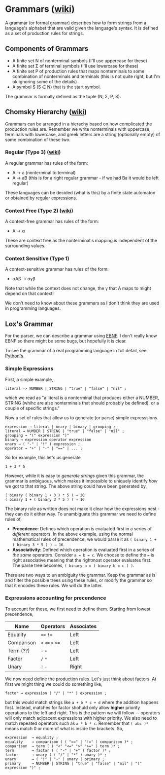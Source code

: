 # Grammars ([wiki](https://en.wikipedia.org/wiki/Formal_grammar))

A grammar (or formal grammar) describes how to form strings from a language's alphabet that are valid given the language's syntax.
It is defined as a set of production rules for strings.


## Components of Grammars

* A finite set N of nonterminal symbols (I'll use uppercase for these)
* A finite set Σ of terminal symbols (I'll use lowercase for these)
* A finite set P of production rules that maps nonterminals to some combination of nonterminals and terminals (this is not quite right, but I'm ok ignoring some of the details)
* A symbol S (S ∈ N) that is the start symbol.

The grammar is formally defined as the tuple (N, Σ, P, S).

## Chomsky Hierarchy ([wiki](https://en.wikipedia.org/wiki/Chomsky_hierarchy))

Grammars can be arranged in a hierachy based on how complicated the production rules are.
Remember we write nonterminals with uppercase, terminals with lowercase, and greek letters are a string (optionally empty) of some combination of these two.

### Regular (Type 3) ([wiki](https://en.wikipedia.org/wiki/Regular_grammar))

A regular grammar has rules of the form:

* A → a (nonterminal to terminal)
* A → aB (this is for a right regular grammar - if we had Ba it would be left regular)

These languages can be decided (what is this) by a finite state automaton or obtained by regular expressions.

### Context Free (Type 2) ([wiki](https://en.wikipedia.org/wiki/Context-free_grammar))

A context-free grammar has rules of the form:

* A → α

These are context free as the nonterminal's mapping is independent of the surrounding values.

### Context Sensitive (Type 1)

A context-sensitive grammar has rules of the form:

* αAβ → αγβ

Note that while the context does not change, the γ that A maps to might depend on that context!

We don't need to know about these grammars as I don't think they are used in programming languages.


## Lox's Grammar

For the parser, we can describe a grammar using [EBNF](https://en.wikipedia.org/wiki/Extended_Backus%E2%80%93Naur_form). I don't really know EBNF so there might be some bugs, but hopefully it is clear.

To see the grammar of a real programming language in full detail, see [Python's](https://docs.python.org/3/reference/grammar.html).

### Simple Expressions

First, a simple example,

```
literal -> NUMBER | STRING | "true" | "false" | "nil" ;
```

which we read as "a literal is a nonterminal that produces either a NUMBER, STRING (whihc are also nonterminals that should probably be defined), or a couple of specific strings."

Now a set of rules that allow us to generate (or parse) simple expresssions.

```
expression → literal | unary | binary | grouping ;
literal → NUMBER | STRING | "true" | "false" | "nil" ;
grouping → "(" expression ")"
binary → expression operator expression
unary → ( "-" | "!" ) expression ;
operator → "+" | "-" | "==" | ... ;
```

So for example, this let's us generate

```
1 + 3 * 5
```

However, while it is easy to *generate strings* given this grammar, the grammar is ambiguous, which makes it impossible to uniquely identify *how* we got to that string.
The above string could have been generated by,

```
( binary ( binary 1 + 3 ) * 5 ) ⇒ 20
( binary 1 + ( binary 3 * 5 ) ) ⇒ 16
```

The binary rule as written does not make it clear how the expressions nest - they can do it either way. To unambiguate this grammar we need to define rules of,

* **Precedence**: Defines which operation is evaluated first in a series of *different* operators. In the above example, using the normal mathematical rules of precendence, we would parse it as
`( binary 1 + ( binary 3 * 5 ) ) ⇒ 16`.
* **Associativity**: Defined which operation is evaluated first in a series of *the same* operators. Consider `a = b = c`. We choose to define the `=` is right associative meaning that the rightmost operator evaluates first. The parse tree becomes,
`( binary a = ( binary b = c ) )`.

There are two ways to un ambiguity the grammar. Keep the grammar as is and filter the possible trees using these rules, or modify the grammar so that it encodes these rules. We will do the latter.

### Expressions accounting for precendence

To account for these, we first need to define them. Starting from lowest precendence,

| Name              | Operators             | Associates            |
| ----------------- | --------------------- | --------------------- |
| Equality          | `==` `!=`             | Left                  |
| Comparison        | `<` `<=` `>` `>=`     | Left                  |
| Term (??)         | `-` `+`               | Left                  |
| Factor            | `/` `*`               | Left                  |
| Unary             | `!` `-`               | Right                 |

We now need define the production rules. Let's just think about factors. At first we might thing we could do something like,

```
factor → expression ( "/" | "*" ) expression ;
```

but this would match strings like `a + b * c + d` where the addition happens first. Instead, matches for factor shohuld only allow **higher** priority operations to the left and right. This is the pattern we will follow -- operators will only match adjcacent expressions with higher priority.
We also need to match repeated operators such as `a * b * c`. Remember that `( abc )*` means match 0 or more of what is inside the brackets.
So,

```
expression  → equality ;
equality    → comparison ( ( "==" | "!=" ) comparison )* ;
comparison  → term ( ( "<" "<=" ">" ">=" ) term )* ;
term        → factor ( ( "-" | "+" ) factor )* ;
factor      → unary ( ( "/" | "*" ) unary )* ;
unary       → ( "!" | "-" ) unary | primary ;
primary     → NUMBER | STRING | "true" | "false" | "nil" | "(" expression ")" ;
```
